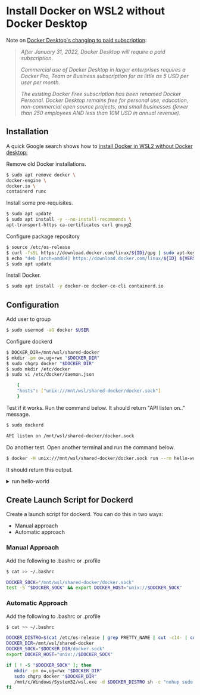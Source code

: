 # Install Docker on WSL2 without Docker Desktop 

Note on [Docker Desktop's changing to paid subscription](https://www.docker.com/legal/docker-subscription-service-agreement/):

> *After January 31, 2022, Docker Desktop will require a paid subscription*.
>
> *Commercial use of Docker Desktop in larger enterprises requires a Docker Pro, Team or Business subscription for as little as 5 USD per user per month.*
>
> *The existing Docker Free subscription has been renamed Docker Personal. Docker Desktop remains free for personal use, education, non-commercial open source projects, and small businesses (fewer than 250 employees AND less than 10M USD in annual revenue).*


## Installation 

A quick Google search shows how to [install Docker in WSL2 without Docker desktop:](https://dev.solita.fi/2021/12/21/docker-on-wsl2-without-docker-desktop.html)

Remove old Docker installations.

```bash
$ sudo apt remove docker \
docker-engine \
docker.io \
containerd runc 
```

Install some pre-requisites.

```bash
$ sudo apt update 
$ sudo apt install -y --no-install-recommends \
apt-transport-https ca-certificates curl gnupg2
```

Configure package repository

```bash
$ source /etc/os-release 
$ curl -fsSL https://download.docker.com/linux/${ID}/gpg | sudo apt-key add -
$ echo "deb [arch=amd64] https://download.docker.com/linux/${ID} ${VERSION_CODENAME} stable" | sudo tee /etc/apt/sources.list.d/docker.list
$ sudo apt update
```

Install Docker.

```bash
$ sudo apt install -y docker-ce docker-ce-cli containerd.io
```

## Configuration 

Add user to group

```bash
$ sudo usermod -aG docker $USER 
```

Configure dockerd

```bash
$ DOCKER_DIR=/mnt/wsl/shared-docker
$ mkdir -pm o=,ug=rwx "$DOCKER_DIR"
$ sudo chgrp docker "$DOCKER_DIR"
$ sudo mkdir /etc/docker
$ sudo vi /etc/docker/daemon.json 

    {
    "hosts": ["unix:///mnt/wsl/shared-docker/docker.sock"]
    }
```

Test if it works. Run the command below. It should return "API listen on.." message.

```bash
$ sudo dockerd 

API listen on /mnt/wsl/shared-docker/docker.sock
```

Do another test. Open another terminal and run the command below.

```bash
$ docker -H unix:///mnt/wsl/shared-docker/docker.sock run --rm hello-world
```

It should return this output.

<details><summary> run hello-world </summary>
 
```bash
Hello from Docker!
This message shows that your installation appears to be working correctly.

To generate this message, Docker took the following steps:
 1. The Docker client contacted the Docker daemon.
 2. The Docker daemon pulled the "hello-world" image from the Docker Hub.
    (amd64)
 3. The Docker daemon created a new container from that image which runs the
    executable that produces the output you are currently reading.
 4. The Docker daemon streamed that output to the Docker client, which sent it
    to your terminal.

To try something more ambitious, you can run an Ubuntu container with:
 $ docker run -it ubuntu bash

Share images, automate workflows, and more with a free Docker ID:
 https://hub.docker.com/

For more examples and ideas, visit:
 https://docs.docker.com/get-started/
```
 
</details>

## Create Launch Script for Dockerd 

Create a launch script for dockerd. You can do this in two ways:

- Manual approach
- Automatic approach 

### Manual Approach 

Add the following to .bashrc or .profile 

```bash
$ cat >> ~/.bashrc

DOCKER_SOCK="/mnt/wsl/shared-docker/docker.sock"
test -S "$DOCKER_SOCK" && export DOCKER_HOST="unix://$DOCKER_SOCK"
```

### Automatic Approach 

Add the following to .bashrc or .profile 
```bash
$ cat >> ~/.bashrc

DOCKER_DISTRO=$(cat /etc/os-release | grep PRETTY_NAME | cut -c14- | cut -d ' ' -f1,2)
DOCKER_DIR=/mnt/wsl/shared-docker
DOCKER_SOCK="$DOCKER_DIR/docker.sock"
export DOCKER_HOST="unix://$DOCKER_SOCK"

if [ ! -S "$DOCKER_SOCK" ]; then
   mkdir -pm o=,ug=rwx "$DOCKER_DIR"
   sudo chgrp docker "$DOCKER_DIR"
   /mnt/c/Windows/System32/wsl.exe -d $DOCKER_DISTRO sh -c "nohup sudo -b dockerd < /dev/null > $DOCKER_DIR/dockerd.log 2>&1"
fi
```
 